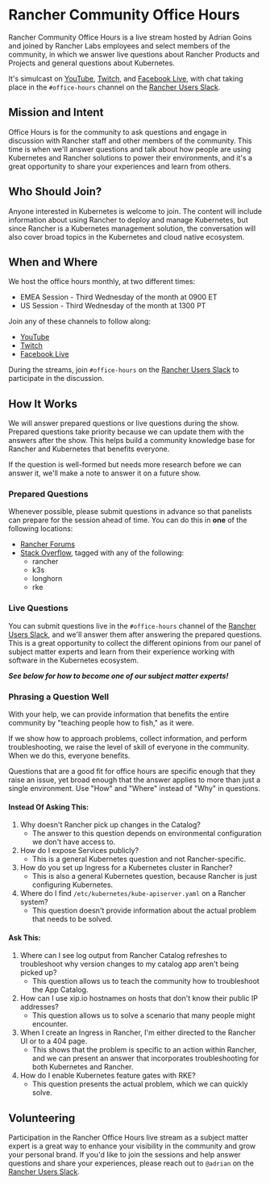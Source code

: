 # Rancher Community Office Hours

Rancher Community Office Hours is a live stream hosted by Adrian Goins and joined by Rancher Labs employees and select members of the community, in which we answer live questions about Rancher Products and Projects and general questions about Kubernetes. 

It's simulcast on [YouTube][2], [Twitch][3], and [Facebook Live][4], with chat taking place in the `#office-hours` channel on the [Rancher Users Slack](https://slack.rancher.io).

## Mission and Intent

Office Hours is for the community to ask questions and engage in discussion with Rancher staff and other members of the community. This time is when we'll answer questions and  talk about how people are using Kubernetes and Rancher solutions to power their environments, and it's a great opportunity to share your experiences and learn from others.

## Who Should Join?

Anyone interested in Kubernetes is welcome to join. The content will include information about using Rancher to deploy and manage Kubernetes, but since Rancher is a Kubernetes management solution, the conversation will also cover broad topics in the Kubernetes and cloud native ecosystem.

## When and Where

We host the office hours monthly, at two different times:

- EMEA Session - Third Wednesday of the month at 0900 ET
- US Session - Third Wednesday of the month at 1300 PT

Join any of these channels to follow along:

- [YouTube][2]
- [Twitch][3]
- [Facebook Live][4]

During the streams, join `#office-hours` on the [Rancher Users Slack][1] to participate in the discussion.

## How It Works

We will answer prepared questions or live questions during the show. Prepared questions take priority because we can update them with the answers after the show. This helps build a community knowledge base for Rancher and Kubernetes that benefits everyone.

If the question is well-formed but needs more research before we can answer it, we'll make a note to answer it on a future show.

### Prepared Questions

Whenever possible, please submit questions in advance so that panelists can prepare for the session ahead of time. You can do this in **one** of the following locations:

- [Rancher Forums](https://forums.rancher.com)
- [Stack Overflow](https://stackoverflow.com), tagged with any of the following:
  - rancher
  - k3s
  - longhorn
  - rke

### Live Questions

You can submit questions live in the `#office-hours` channel of the [Rancher Users Slack][1], and we'll answer them after answering the prepared questions. This is a great opportunity to collect the different opinions from our panel of subject matter experts and learn from their experience working with software in the Kubernetes ecosystem.

***See below for how to become one of our subject matter experts!***

### Phrasing a Question Well

With your help, we can provide information that benefits the entire community by "teaching people how to fish," as it were.

If we show how to approach problems, collect information, and perform troubleshooting, we raise the level of skill of everyone in the community. When we do this, everyone benefits.

Questions that are a good fit for office hours are specific enough that they raise an issue, yet broad enough that the answer applies to more than just a single environment. Use "How" and "Where" instead of "Why" in questions.

#### **Instead Of Asking This:** 

1. Why doesn't Rancher pick up changes in the Catalog?
   - The answer to this question depends on environmental configuration we don't have access to.
2. How do I expose Services publicly?
   - This is a general Kubernetes question and not Rancher-specific.
3. How do you set up Ingress for a Kubernetes cluster in Rancher?
   - This is also a general Kubernetes question, because Rancher is just configuring Kubernetes.
4. Where do I find `/etc/kubernetes/kube-apiserver.yaml`  on a Rancher system?
   - This question doesn't provide information about the actual problem that needs to be solved.

#### **Ask This:**

1. Where can I see log output from Rancher Catalog refreshes to troubleshoot why version changes to my catalog app aren't being picked up?
   - This question allows us to teach the community how to troubleshoot the App Catalog.
2. How can I use xip.io hostnames on hosts that don't know their public IP addresses?
   - This question allows us to solve a scenario that many people might encounter.
3. When I create an Ingress in Rancher, I'm either directed to the Rancher UI or to a 404 page.
   - This shows that the problem is specific to an action within Rancher, and we can present an answer that incorporates troubleshooting for both Kubernetes and Rancher.
4. How do I enable Kubernetes feature gates with RKE?
   - This question presents the actual problem, which we can quickly solve.

## Volunteering

Participation in the Rancher Office Hours live stream as a subject matter expert is a great way to enhance your visibility in the community and grow your personal brand. If you'd like to join the sessions and help answer questions and share your experiences, please reach out to `@adrian` on the [Rancher Users Slack][1].

[1]: https://slack.rancher.io	"Join our community today"
[2]: https://www.youtube.com/channel/UCCQCh2OtuU7sVoN9r__M0ig	"Rancher TV on YouTube"
[3]: https://www.twitch.tv/ranchertelevision	"Rancher TV on Twitch"
[4]: https://www.facebook.com/rancherlabs/	"Rancher on Facebook"


